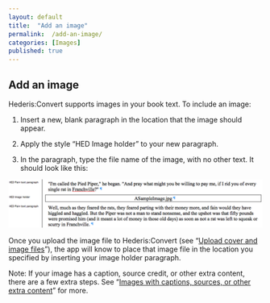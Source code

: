 ```yaml
---
layout: default
title:  "Add an image"
permalink:  /add-an-image/
categories: [Images]
published: true
---
```


<section data-type="chapter" class="hsecchapter" data-hederis-type="hsecchapter" id="add-an-image" data-pi-attrs="id: add-an-image" role="doc-chapter" title="Add an image"><h1 data-hederis-type="hblkchaptitle" class="hblkchaptitle" id="pLQQ3Iz2H">Add an image</h1>
    <p class="hblkp" data-hederis-type="hblkp" id="pWMIqUL4Q">Hederis:Convert supports images in your book text. To include an image:</p>
    <ol class="hwprnum-list" data-hederis-type="hwprnum-list" id="ptNYTYVCw"><li class="hblkoli" data-hederis-type="hblkoli" id="ligpsy57UM"><p class="hblkoli" data-hederis-type="hblkoli" id="p4WVmaTX9">Insert a new, blank paragraph in the location that the image should appear.</p></li>
    <li class="hblkoli" data-hederis-type="hblkoli" id="liVIz6I9S8"><p class="hblkoli" data-hederis-type="hblkoli" id="ppkZfXzDd">Apply the style &#8220;HED Image holder&#8221; to your new paragraph.</p></li>
    <li class="hblkoli" data-hederis-type="hblkoli" id="liYID9aSF2"><p class="hblkoli" data-hederis-type="hblkoli" id="pPMj4z0QJ">In the paragraph, type the file name of the image, with no other text. It should look like this:</p></li>
    </ol>
    <img data-hederis-type="hblkimg" class="hblkimg" id="p3FYgIEEG" src="/images/image_1.png"/>
    <p class="hblkp" data-hederis-type="hblkp" id="pK5o48Xid">Once you upload the image file to Hederis:Convert (see &#8220;<a href="{% post_url 2019-04-27-07-Uploadacoverfile %}"><span class="Hyperlink">Upload cover and image files</span></a>&#8221;), the app will know to place that image file in the location you specified by inserting your image holder paragraph.</p>
    <p class="hblkp" data-hederis-type="hblkp" id="pXS09hI1p">Note: If your image has a caption, source credit, or other extra content, there are a few extra steps. See &#8220;<a href="{% post_url 2019-04-27-06-Imageswithcaptionssourcesorotherextracontent %}"><span class="Hyperlink">Images with captions, sources, or other extra content</span></a>&#8221; for more.</p>
    </section>
    
